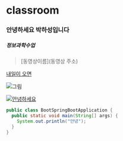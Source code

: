 # classroom

### 안녕하세요 박하성입니다
##### 정보과학수업
> [동영상이름](동영상 주소)





[내일이 오면](https://www.youtube.com/watch?v=e0--itBVfa0)


![그림](https://search.pstatic.net/sunny/?src=https%3A%2F%2Fi.pinimg.com%2Foriginals%2Fd5%2F5c%2F8b%2Fd55c8b2329977bf219d34e06ef6a82d0.jpg&type=sc960_832)


[![안녕하세요](https://search.pstatic.net/common/?src=http%3A%2F%2Fimgnews.naver.net%2Fimage%2F5759%2F2020%2F10%2F31%2F0000005920_001_20201031011755969.jpg&type=l340_165)](https://youtu.be/e0--itBVfa0)

```java
public class BootSpringBootApplication {
  public static void main(String[] args) {
    System.out.println("안녕");
  }
}
```

